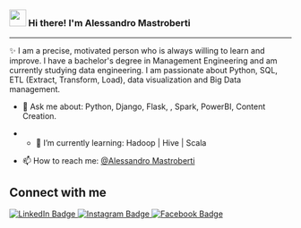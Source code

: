 <!-- Heading -->
<h3><img src = "https://raw.githubusercontent.com/MartinHeinz/MartinHeinz/master/wave.gif" width = 30px> Hi there! I'm Alessandro Mastroberti</h3>

 <!-- About section -->

---
✨ I am a precise, motivated person who is always willing to learn and improve.
I have a bachelor's degree in Management Engineering and am currently studying data engineering.
I am passionate about Python, SQL, ETL (Extract, Transform, Load), data visualization and Big Data management.

<!-- code gif-->

- 💬 Ask me about: Python, Django, Flask, , Spark, PowerBI, Content Creation.

- - 🌱 I’m currently learning: Hadoop | Hive | Scala 

- 📫 How to reach me: [@Alessandro Mastroberti](https://www.linkedin.com/in/alessandromastroberti/)

<!-- About section: END -->


<!-- Conecct section -->

<h2>Connect with me </h3>
  <p>
      <a href="https://www.linkedin.com/in/alessandromastroberti/">
        <img src="https://img.shields.io/badge/-LinkedIn-blue?style=plastic&amp;labelColor=blue&amp;logo=LinkedIn&amp;link=https://linkedin.com/in/egwuenugift" alt="LinkedIn Badge">
      </a>
      <a href="https://www.instagram.com/mastro__93/">
        <img src="https://img.shields.io/badge/-Instagram-informational?style=plastic&amp;labelColor=informational&amp;logo=Instagram&amp;link=https://twitter.com/Dev_180Memes" alt="Instagram Badge">
      </a>
      <a href="https://www.facebook.com/alessandro.mastroberti/">
        <img src="https://img.shields.io/badge/-Facebook-informational?style=plastic&amp;labelColor=informational&amp;logo=Facebook&amp;link=https://twitter.com/Dev_180Memes" alt="Facebook Badge">
      </a>
  </p>

<!-- THE END -->




